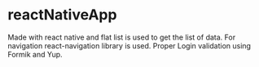 # reactNativeApp
Made with react native and flat list is used to get the list of data.
For navigation react-navigation library is used.
Proper Login validation using Formik and Yup.
